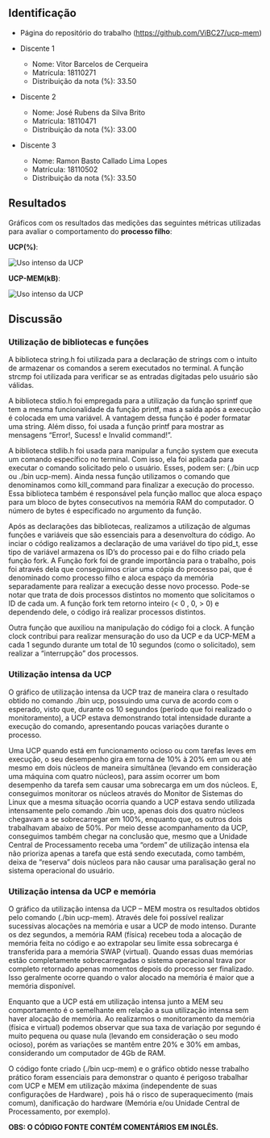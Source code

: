 ## Identificação

* Página do repositório do trabalho (https://github.com/ViBC27/ucp-mem)

* Discente 1
	* Nome: Vitor Barcelos de Cerqueira
	* Matrícula: 18110271 
	* Distribuição da nota (%): 33.50
* Discente 2
	* Nome: José Rubens da Silva Brito
	* Matrícula: 18110471
	* Distribuição da nota (%): 33.00
* Discente 3
	* Nome: Ramon Basto Callado Lima Lopes
	* Matrícula: 18110502
	* Distribuição da nota (%): 33.50		
	
## Resultados

Gráficos com os resultados das medições das seguintes métricas utilizadas para avaliar o comportamento do **processo filho**:

**UCP(%)**:

![Uso intenso da UCP](https://github.com/ViBC27/ucp-mem/blob/master/src/cpu.jpeg)
	
**UCP-MEM(kB)**: 

![Uso intenso da UCP](https://github.com/ViBC27/ucp-mem/blob/master/src/cpu-mem.jpeg) 

## Discussão

### Utilização de bibliotecas e funções

A biblioteca string.h foi utilizada para a declaração de strings com o intuito de armazenar os comandos a serem executados no terminal. A função strcmp foi utilizada para verificar se as entradas digitadas pelo usuário são válidas.

A biblioteca stdio.h foi empregada para a utilização da função sprintf que tem a mesma funcionalidade da função printf, mas a saída após a execução é colocada em uma variável. A vantagem dessa função é poder formatar uma string. Além disso, foi usada a função printf para mostrar as mensagens “Error!, Sucess! e Invalid command!”.

A biblioteca stdlib.h foi usada para manipular a função system que executa um comando específico no terminal. Com isso, ela foi aplicada para  executar o comando solicitado pelo o usuário. Esses, podem ser:  (./bin ucp ou ./bin ucp-mem). Ainda nessa função utilizamos o comando que denominamos como kill_command para finalizar a execução do processo. Essa biblioteca também é responsável pela função malloc que aloca espaço para um bloco de bytes consecutivos na memória RAM do computador.  O número de bytes é especificado no argumento da função.

Após as declarações das bibliotecas, realizamos a utilização de algumas funções e variáveis que são essenciais para a desenvoltura do código. Ao inciar o código realizamos a declaração de uma variável do tipo pid_t, esse tipo de variável armazena os ID’s do processo pai e do filho criado pela função fork. A Função fork foi de grande importância para o trabalho, pois foi através dela que conseguimos criar uma cópia do processo pai, que é denominado como processo filho e aloca espaço da memória separadamente para realizar a execução desse novo processo. Pode-se notar que trata de dois processos distintos no momento que solicitamos o ID de cada um. A função fork tem retorno inteiro (< 0 , 0, > 0)  e dependendo dele, o código irá realizar processos distintos.  

Outra função que auxiliou na manipulação do código foi a clock. A função clock contribui para realizar mensuração do uso da UCP e da UCP-MEM a cada 1 segundo durante um total de 10 segundos (como o solicitado), sem realizar a “interrupção” dos processos. 


### Utilização intensa da UCP

O gráfico de utilização intensa da UCP traz de maneira clara o resultado obtido no comando ./bin ucp, possuindo uma curva de acordo com o esperado, visto que, durante os 10 segundos (período que foi realizado o monitoramento), a UCP estava demonstrando total intensidade durante a execução do comando, apresentando poucas variações durante o processo.

Uma UCP quando está em funcionamento ocioso ou com tarefas leves em execução, o seu desempenho gira em torna de 10% à 20% em um ou até mesmo em dois núcleos de maneira simultânea (levando em consideração uma máquina com quatro núcleos), para assim ocorrer um bom desempenho da tarefa sem causar uma sobrecarga em um dos núcleos. E, conseguimos monitorar os núcleos através do Monitor de Sistemas do Linux que a mesma situação ocorria quando a UCP estava sendo utilizada intensamente pelo comando ./bin ucp, apenas dois dos quatro núcleos chegavam a se sobrecarregar em 100%, enquanto que, os outros dois trabalhavam abaixo de 50%. Por meio desse acompanhamento da UCP, conseguimos também chegar na conclusão que, mesmo que a Unidade Central de Processamento receba uma “ordem” de utilização intensa ela não prioriza apenas a tarefa que está sendo executada, como também, deixa de “reserva” dois núcleos para não causar uma paralisação geral no sistema operacional do usuário.

### Utilização intensa da UCP e memória

O gráfico da utilização intensa da UCP – MEM mostra os resultados obtidos pelo comando (./bin ucp-mem). Através dele foi possível realizar sucessivas alocações na memória e usar a UCP de modo intenso. Durante os dez segundos, a memória RAM (física) recebeu toda a alocação de memória feita no código e ao extrapolar seu limite essa sobrecarga é transferida para a memória SWAP (virtual). Quando essas duas memórias estão completamente sobrecarregadas o sistema operacional trava por completo retornado apenas momentos depois do processo ser finalizado. Isso geralmente ocorre quando o valor alocado na memória é maior que a memória disponível.

Enquanto que a UCP está em utilização intensa junto a MEM seu comportamento é o semelhante em relação a sua utilização intensa sem haver alocação de memória. Ao realizarmos o monitoramento da memória (física e virtual) podemos observar que sua taxa de variação por segundo é muito pequena ou quase nula (levando em consideração o seu modo ocioso), porém as variações se mantêm entre 20% e 30% em ambas, considerando um computador de 4Gb de RAM. 

O código fonte criado (./bin ucp-mem) e o gráfico obtido nesse trabalho prático foram essenciais para demonstrar o quanto é perigoso trabalhar com UCP e MEM em utilização máxima (independente de suas configurações de Hardware) , pois há o risco de superaquecimento (mais comum), danificação do hardware (Memória e/ou Unidade Central de Processamento, por exemplo).

**OBS: O CÓDIGO FONTE CONTÉM COMENTÁRIOS EM INGLÊS.**
